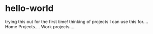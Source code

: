 # hello-world
trying this out for the first time!
thinking of projects I can use this for....
Home Projects....
Work projects.....
